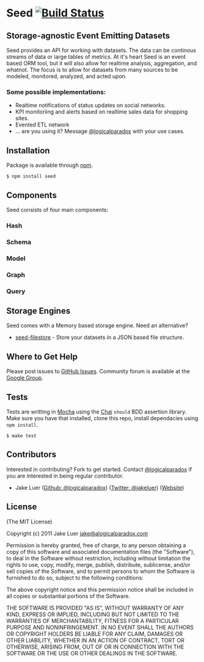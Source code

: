 # Seed [![Build Status](https://secure.travis-ci.org/qualiancy/seed.png)](http://travis-ci.org/qualiancy/seed)

## Storage-agnostic Event Emitting Datasets

Seed provides an API for working with datasets. The data can be continous streams of data or large tables
of metrics. At it's heart Seed is an event based ORM tool, but it will also allow for realtime analysis,
aggregation, and whatnot. The focus is to allow for datasets from many sources to be modeled, monitored,
analyzed, and acted upon.

### Some possible implementations:

* Realtime notifications of status updates on social networks.
* KPI monitoriing and alerts based on realtime sales data for shopping sites.
* Evented ETL network
* ... are you using it? Message [@logicalparadox](http://github.com/logicalparadox) with your use cases.

## Installation

Package is available through [npm](http://npmjs.org).

    $ npm install seed

## Components

Seed consists of four main components:

### Hash

### Schema

### Model

### Graph

### Query

## Storage Engines

Seed comes with a Memory based storage engine. Need an alternative?

* [seed-filestore](http://github.com/logicalparadox) - Store your datasets in a JSON based file structure.

## Where to Get Help

Please post issues to [GitHub Issues](https://github.com/logicalparadox/seed/issues).
Community forum is available at the [Google Group](https://groups.google.com/group/seedjs-orm).

## Tests

Tests are writting in [Mocha](http://github.com/visionmedia/mocha) using the [Chai](http://chaijs.com)
`should` BDD assertion library. Make sure you have that installed, clone this repo, install dependacies using `npm install`.

    $ make test

## Contributors

Interested in contributing? Fork to get started. Contact [@logicalparadox](http://github.com/logicalparadox) if you are interested in being regular contributor.

* Jake Luer ([Github: @logicalparadox](http://github.com/logicalparadox)) ([Twitter: @jakeluer](http://twitter.com/jakeluer)) ([Website](http://alogicalparadox.com))

## License

(The MIT License)

Copyright (c) 2011 Jake Luer <jake@alogicalparadox.com>

Permission is hereby granted, free of charge, to any person obtaining a copy
of this software and associated documentation files (the "Software"), to deal
in the Software without restriction, including without limitation the rights
to use, copy, modify, merge, publish, distribute, sublicense, and/or sell
copies of the Software, and to permit persons to whom the Software is
furnished to do so, subject to the following conditions:

The above copyright notice and this permission notice shall be included in
all copies or substantial portions of the Software.

THE SOFTWARE IS PROVIDED "AS IS", WITHOUT WARRANTY OF ANY KIND, EXPRESS OR
IMPLIED, INCLUDING BUT NOT LIMITED TO THE WARRANTIES OF MERCHANTABILITY,
FITNESS FOR A PARTICULAR PURPOSE AND NONINFRINGEMENT. IN NO EVENT SHALL THE
AUTHORS OR COPYRIGHT HOLDERS BE LIABLE FOR ANY CLAIM, DAMAGES OR OTHER
LIABILITY, WHETHER IN AN ACTION OF CONTRACT, TORT OR OTHERWISE, ARISING FROM,
OUT OF OR IN CONNECTION WITH THE SOFTWARE OR THE USE OR OTHER DEALINGS IN
THE SOFTWARE.